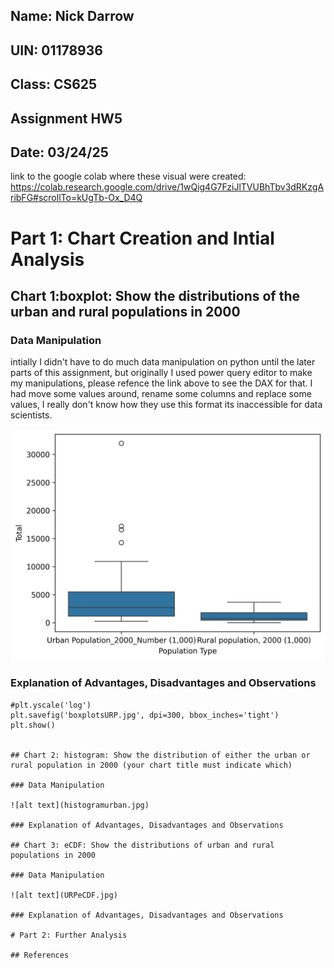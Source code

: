 ## Name: Nick Darrow
## UIN: 01178936
## Class: CS625
## Assignment HW5
## Date: 03/24/25

link to the google colab where these visual were created: https://colab.research.google.com/drive/1wQig4G7FziJlTVUBhTbv3dRKzgAribFG#scrollTo=kUgTb-Ox_D4Q 

# Part 1: Chart Creation and Intial Analysis

## Chart 1:boxplot: Show the distributions of the urban and rural populations in 2000

### Data Manipulation
intially I didn't have to do much data manipulation on python until the later parts of this assignment, but originally I used power query editor to make my manipulations, please refence the link above to see the DAX for that. I had move some values around, rename some columns and replace some values, I really don't know how they use this format its inaccessible for data scientists.

![alt text](boxplotsURP.jpg)

### Explanation of Advantages, Disadvantages and Observations

```sns.boxplot(x='Population Type', y='Total', data=URP) 
#plt.yscale('log')
plt.savefig('boxplotsURP.jpg', dpi=300, bbox_inches='tight')
plt.show() 


## Chart 2: histogram: Show the distribution of either the urban or rural population in 2000 (your chart title must indicate which)

### Data Manipulation

![alt text](histogramurban.jpg)

### Explanation of Advantages, Disadvantages and Observations

## Chart 3: eCDF: Show the distributions of urban and rural populations in 2000

### Data Manipulation

![alt text](URPeCDF.jpg)

### Explanation of Advantages, Disadvantages and Observations

# Part 2: Further Analysis

## References

